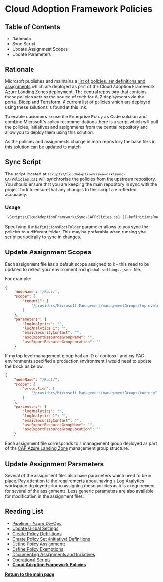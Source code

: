 # Cloud Adoption Framework Policies

## Table of Contents

* Rationale
* Sync Script
* Update Assignment Scopes
* Update Parameters

## Rationale

Microsoft publishes and maintains a [list of policies, set definitions and assignments](https://github.com/Azure/Enterprise-Scale/blob/main/docs/ESLZ-Policies.md) which are deployed as part of the Cloud Adoption Framework Azure Landing Zones deployment. The central repository that contains these policies acts as the source of truth for ALZ deployments via the portal, Bicep and Terraform. A current list of policies which are deployed using these solutions is found at this link.

To enable customers to use the Enterprise Policy as Code solution and combine Microsoft's policy recommendations there is a script which will pull the policies, initiatives and assignments from the central repository and allow you to deploy them using this solution.

As the policies and assignments change in main repository the base files in this solution can be updated to match.

## Sync Script

The script located at ```Scripts\CloudAdoptionFramework\Sync-CAFPolicies.ps1``` will synchronise the policies from the upstream repository. You should ensure that you are keeping the main repository in sync with the project fork to ensure that any changes to this script are reflected accurately.

### Usage

```ps1
.\Scripts\CloudAdoptionFramework\Sync-CAFPolicies.ps1 [[-DefinitionsRootFolder] <string>]
```

Specifying the ```DefinitionsRootFolder``` parameter allows to you sync the policies to a different folder. This may be preferable when running yhe script periodically to sync in changes.

## Update Assignment Scopes

Each assignment file has a default scope assigned to it - this need to be updated to reflect your environment and ```global-settings.jsonc``` file.

For example:

```json
{
    "nodeName": "/Root/",
    "scope": {
        "tenant1": [
            "/providers/Microsoft.Management/managementGroups/toplevelmanagementgroup"
        ]
    },
    "parameters": {
        "logAnalytics": "",
        "logAnalytics_1": "",
        "emailSecurityContact": "",
        "ascExportResourceGroupName": "",
        "ascExportResourceGroupLocation": ""
    }
```

If my top level management group had an ID of contoso I and my PAC environments specified a production environment I would need to update the block as below.

```json
{
    "nodeName": "/Root/",
    "scope": {
        "production": [
            "/providers/Microsoft.Management/managementGroups/contoso"
        ]
    },
    "parameters": {
        "logAnalytics": "",
        "logAnalytics_1": "",
        "emailSecurityContact": "",
        "ascExportResourceGroupName": "",
        "ascExportResourceGroupLocation": ""
    }
```

Each assignment file corresponds to a management group deployed as part of the [CAF Azure Landing Zone](https://docs.microsoft.com/en-us/azure/cloud-adoption-framework/ready/landing-zone/design-area/resource-org-management-groups#management-groups-in-the-azure-landing-zone-accelerator) management group structure.

## Update Assignment Parameters

Several of the assignment files also have parameters which need to be in place. Pay attention to the requirements about having a Log Analytics workspace deployed prior to assigning these policies as it is a requirement for several of the assignments. Less generic parameters are also available for modification in the assignment files.

## Reading List

* [Pipeline - Azure DevOps](azure-devops-pipeline.md)
* [Update Global Settings](definitions-and-global-settings.md)
* [Create Policy Definitions](policy-definitions.md)
* [Create Policy Set (Initiative) Definitions](policy-set-definitions.md)
* [Define Policy Assignments](policy-assignments.md)
* [Define Policy Exemptions](policy-exemptions.md)
* [Documenting Assignments and Initiatives](documenting-assignments-and-policy-sets.md)
* [Operational Scripts](operational-scripts.md)
* **[Cloud Adoption Framework Policies](cloud-adoption-framework.md)**

**[Return to the main page](../README.md)**

